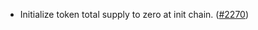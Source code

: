 - Initialize token total supply to zero at init chain.
  ([\#2270](https://github.com/anoma/namada/pull/2270))